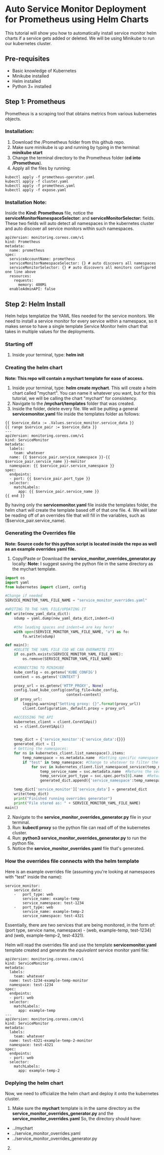 # Auto Service Monitor Deployment for Prometheus using Helm Charts

This tutorial will show you how to automatically install service monitor helm charts if a service gets added or deleted. We will be using Minikube to run our kubernetes cluster. 

## Pre-requisites
- Basic knowledge of Kubernetes
- Minikube installed
- Helm installed
- Python 3+ installed

## Step 1: Prometheus
Prometheus is a scraping tool that obtains metrics from various kubernetes objects. 
### Installation:
1. Download the /Prometheus folder from this github repo.
2. Make sure minikube is up and running by typing in the terminal: **minikube start** 
3. Change the terminal directory to the Prometheus folder (**cd into /Prometheus**).
4. Apply all the files by running: 
```
kubectl apply -f prometheus-operator.yaml
kubectl apply -f cluster.yaml
kubectl apply -f prometheus.yaml
kubectl apply -f expose.yaml
```

### Installation Note:
Inside the **Kind: Prometheus** file, notice the **serviceMonitorNamespaceSelector:** and **serviceMonitorSelector:** fields. These two fields will auto detect all namespaces in the kubernetes cluster and auto discover all service monitors within such namespaces.

```
apiVersion: monitoring.coreos.com/v1
kind: Prometheus
metadata:
  name: prometheus
spec:
  serviceAccountName: prometheus
  serviceMonitorNamespaceSelector: {} # auto discovers all namespaces
  serviceMonitorSelector: {} # auto discovers all monitors configured one line above
  resources:
    requests:
      memory: 400Mi
  enableAdminAPI: false
```

## Step 2: Helm Install
Helm helps templatize the YAML files needed for the service monitors. We need to install a service monitor for every service within a namespace, so it makes sense to have a single template Service Monitor helm chart that takes in multiple values for the deployments.

### Starting off
1. Inside your terminal, type: **helm init**

### Creating the helm chart
**Note: This repo will contain a mychart template for ease of access.**
1. Inside your terminal, type: **helm create mychart**. This will create a helm chart called "mychart". You can name it whatever you want, but for this tutorial, we will be calling the chart "mychart" for consistency.
2. Navigate to the **/mychart/templates** folder that was created. 
3. Inside the folder, delete every file. We will be putting a general **servicemonitor.yaml** file inside the templates folder as follows:

```
{{ $service_data := .Values.service_monitor.service_data }}
{{ range $service_pair := $service_data }}
---
apiVersion: monitoring.coreos.com/v1
kind: ServiceMonitor
metadata:
  labels:
    team: whatever
  name: {{ $service_pair.service_namespace }}-{{ $service_pair.service_name }}-monitor
  namespace: {{ $service_pair.service_namespace }}
spec:
  endpoints:
  - port: {{ $service_pair.port_type }}
  selector:
    matchLabels:
      app: {{ $service_pair.service_name }}
{{ end }}
```

By having only the **servicemonitor.yaml** file inside the templates folder, the helm chart will create the template based off of that one file.
4. We will later be reading off of an overrides file that will fill in the variables, such as ($service_pair.service_name).

### Generating the Overrides file
**Note: Source code for this python script is located inside the repo as well as an example overrides yaml file.**

1. Copy/Paste or Download the **service_monitor_overrides_generator.py** locally:
**Note:** I suggest saving the python file in the same directory as the mychart template.

```python
import os
import yaml
from kubernetes import client, config

#Change if needed
SERVICE_MONITOR_YAML_FILE_NAME = "service_monitor_overrides.yaml"

#WRITING TO THE YAML FILE/UPDATING IT
def write(new_yaml_data_dict):
	sdump = yaml.dump(new_yaml_data_dict,indent=4)

	#the leading spaces and indent=4 are key here!
	with open(SERVICE_MONITOR_YAML_FILE_NAME, "a") as fo:
		fo.write(sdump)

def main():
	#DELETE THE YAML FILE (SO WE CAN OVERWRITE IT)
	if os.path.exists(SERVICE_MONITOR_YAML_FILE_NAME):
		os.remove(SERVICE_MONITOR_YAML_FILE_NAME)

	#CONNECTING TO MINIKUBE
	kube_config = os.getenv('KUBE_CONFIG')
	context = os.getenv('CONTEXT')

	proxy_url = os.getenv('HTTP_PROXY', None)
	config.load_kube_config(config_file=kube_config,
	                        context=context)
	if proxy_url:
	    logging.warning("Setting proxy: {}".format(proxy_url))
	    client.Configuration._default.proxy = proxy_url

	#ACCESSING THE API
	kubernetes_client = client.CoreV1Api()
	v1 = client.CoreV1Api()


	temp_dict = {'service_monitor':{'service_data':{}}}
	generated_dict = []
	# Getting the namespaces:
	for ns in kubernetes_client.list_namespace().items:
		temp_namespace = ns.metadata.name  #Getting specific namespace
		if "test" in temp_namespace: #Change to whatever to filter the namespace, currently filters only namespaces called 'test'
			for svc in kubernetes_client.list_namespaced_service(temp_namespace).items:
				temp_service_name = svc.metadata.name  #Returns the service name
				temp_service_port_type = svc.spec.ports[0].name  #Returns the service port type
				generated_dict.append({'service_namespace':temp_namespace, 'service_name':temp_service_name, 'port_type':temp_service_port_type})

	temp_dict['service_monitor']['service_data'] = generated_dict
	write(temp_dict)
	print("Finished running overrides generator")
	print("File stored as: " + SERVICE_MONITOR_YAML_FILE_NAME)
main()
```
2. Navigate to the **service_monitor_overrides_generator.py** file in your terminal.
3. Run: **kubectl proxy** so the python file can read off of the kubernetes cluster.
4. Run: **python3 service_monitor_overrides_generator.py** to run the python file.
5. Notice the **service_monitor_overrides.yaml** file that's generated.

### How the overrides file connects with the helm template
Here is an example overrides file (assuming you're looking at namespaces with "test" inside the name):

```
service_monitor:
    service_data:
    -   port_type: web
        service_name: example-temp
        service_namespace: test-1234
    -   port_type: web
        service_name: example-temp-2
        service_namespace: test-4321
```

Essentially, there are two services that are being monitored, in the form of: (port type, service name, namespace) - (web, example-temp, test-1234) and (web, example-temp-2, test-4321). 

Helm will read the overrides file and use the template **servicemonitor.yaml** template created and generate the *equivalent* service monitor yaml file:

```
apiVersion: monitoring.coreos.com/v1
kind: ServiceMonitor
metadata:
  labels:
    team: whatever
  name: test-1234-example-temp-monitor
  namespace: test-1234
spec:
  endpoints:
  - port: web
  selector:
    matchLabels:
      app: example-temp
---
apiVersion: monitoring.coreos.com/v1
kind: ServiceMonitor
metadata:
  labels:
    team: whatever
  name: test-4321-example-temp-2-monitor
  namespace: test-4321
spec:
  endpoints:
  - port: web
  selector:
    matchLabels:
      app: example-temp-2
```

### Deplying the helm chart
Now, we need to officialize the helm chart and deploy it onto the kubernetes cluster.

1. Make sure the **mychart** template is in the same directory as the **service_monitor_overrides_generator.py** and the **service_monitor_overrides.yaml** 
So, the directory should have:
- ../mychart
- ../service_monitor_overrides.yaml
- ../service_monitor_overrides_generator.py

2. 


